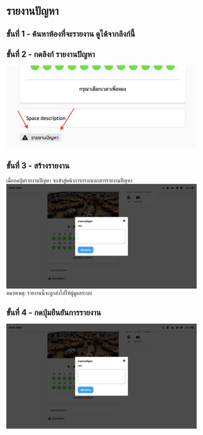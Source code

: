 # รายงานปัญหา

## ขั้นที่ 1 - ค้นหาห้องที่จะรายงาน ดูได้จากลิงก์นี้

## ขั้นที่ 2 - กดลิงก์ รายงานปัญหา
![](../../img/report-a-problem/report-button.png)

## ขั้นที่ 3 - สร้างรายงาน
เมื่อกดปุ่มรายงานปัญหา จะเข้าสู่หน้าการกรอกเอกสารรายงานปัญหา
![](../../img/report-a-problem/report-form.png)
หมายเหตุ: รายงานนี้จะถูกส่งไปให้ผู้ดูแลระบบ
## ขั้นที่ 4 - กดปุ่มยืนยันการรายงาน
![](../../img/report-a-problem/report-form.png)
